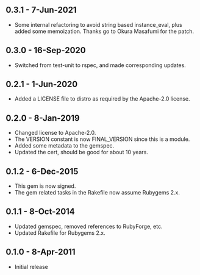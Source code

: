 ## 0.3.1 - 7-Jun-2021
* Some internal refactoring to avoid string based instance_eval, plus
  added some memoization. Thanks go to Okura Masafumi for the patch.

## 0.3.0 - 16-Sep-2020
* Switched from test-unit to rspec, and made corresponding updates.

## 0.2.1 - 1-Jun-2020
* Added a LICENSE file to distro as required by the Apache-2.0 license.

## 0.2.0 - 8-Jan-2019
* Changed license to Apache-2.0.
* The VERSION constant is now FINAL_VERSION since this is a module.
* Added some metadata to the gemspec.
* Updated the cert, should be good for about 10 years.

## 0.1.2 - 6-Dec-2015
* This gem is now signed.
* The gem related tasks in the Rakefile now assume Rubygems 2.x.

## 0.1.1 - 8-Oct-2014
* Updated gemspec, removed references to RubyForge, etc.
* Updated Rakefile for Rubygems 2.x.

## 0.1.0 - 8-Apr-2011
  * Initial release
